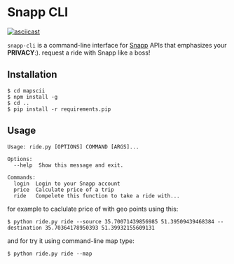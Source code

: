 # Snapp CLI

[![asciicast](https://asciinema.org/a/4LMxOtcPPQDZQI8xpXdck1059.png)](https://asciinema.org/a/4LMxOtcPPQDZQI8xpXdck1059)

`snapp-cli` is a command-line interface for [Snapp](https://en.wikipedia.org/wiki/Snapp_(company)) APIs that emphasizes your **PRIVACY**:). request a ride with Snapp like a boss!

## Installation

```
$ cd mapscii
$ npm install -g
$ cd ..
$ pip install -r requirements.pip
```

## Usage 

```
Usage: ride.py [OPTIONS] COMMAND [ARGS]...

Options:
  --help  Show this message and exit.

Commands:
  login  Login to your Snapp account
  price  Calculate price of a trip
  ride   Compelete this function to take a ride with...
```

for example to caclulate price of with geo points using this:

```
$ python ride.py ride --source 35.70071439856985 51.39509439468384 --destination 35.70364178950393 51.39932155609131
```
and for try it using command-line map type:
```
$ python ride.py ride --map
```
